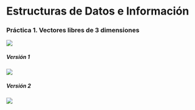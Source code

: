 # Estructuras de Datos e Información

### Práctica 1. Vectores libres de 3 dimensiones
![](https://img.shields.io/badge/compilable-yes-green.svg)

##### Versión 1
![](https://img.shields.io/badge/status-100%25-yellowgreen.svg)

##### Versión 2
![](https://img.shields.io/badge/status-70%25-yellowgreen.svg)
